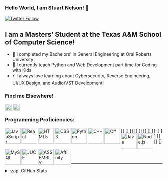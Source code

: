 ### Hello World, I am Stuart Nelson! 👋 

[![Twitter Follow](https://img.shields.io/twitter/follow/thes_s_nelson?color=1DA1F2&logo=twitter&style=for-the-badge)](https://twitter.com/intent/follow?screen_name=thes_s_nelson)

## I am a Masters' Student at the Texas A&M School of Computer Science!

- 🌱 I completed my Bachelors' in General Engineering at Oral Roberts University
- 🔭 I currently teach Python and Web Development part time for Coding with Kids
- ⚡ I always love learning about Cybersecurity, Reverse Engineering, UI/UX Design, and Audio/VST Development!

### Find me Elsewhere!

[<img align="left" alt="Twitter" width="22px" src="https://img.icons8.com/material-outlined/24/000000/twitter.png" />][twitter]
[<img align="left" alt="LinkedIn" width="22px" src="https://img.icons8.com/material-outlined/24/000000/linkedin--v1.png" />][linkedin]

<br />

### Programming Proficiencies:
<!--
Order by most proficient!
-
<img src="https://img.icons8.com/material-outlined/24/000000/twitter.png"/>
<img src="https://img.icons8.com/material-outlined/24/000000/linkedin--v1.png"/>
<img src="https://img.icons8.com/ios/50/000000/html.png"/>
<img src="https://img.icons8.com/ios/50/000000/css.png"/>
<img src="https://img.icons8.com/ios/50/000000/javascript--v1.png"/>
<img src="https://img.icons8.com/ios-glyphs/30/000000/react.png"/>
<img src="https://img.icons8.com/ios/50/000000/python--v1.png"/>
<img src="https://img.icons8.com/ios/50/000000/c-plus-plus-logo.png"/>
<img src="https://img.icons8.com/ios/50/000000/c-sharp-logo.png"/>
<img src="https://img.icons8.com/external-flatart-icons-outline-flatarticons/64/000000/external-lemon-sauna-flatart-icons-outline-flatarticons.png"/>
<img src="https://img.icons8.com/ios/50/000000/java-coffee-cup-logo--v1.png"/>
<img src="https://img.icons8.com/ios/50/000000/affinity-photo.png"/>
<img src="https://img.icons8.com/windows/32/000000/node-js.png"/>
<img src="https://img.icons8.com/ios/50/000000/puzzle-matching.png"/> ASSEMBLY
<img src="https://img.icons8.com/ios/50/000000/mysql-logo.png"/>
-->
[<img align="left" alt="JavaScript" width="50px" src="https://img.icons8.com/ios/50/000000/javascript--v1.png" />]
[<img align="left" alt="React" width="50px" src="https://img.icons8.com/ios-glyphs/30/000000/react.png" />]
[<img align="left" alt="HTML5" width="50px" src="https://img.icons8.com/ios/50/000000/html.png" />]
[<img align="left" alt="CSS3" width="50px" src="https://img.icons8.com/ios/50/000000/css.png" />]
[<img align="left" alt="Python" width="50px" src="https://img.icons8.com/ios/50/000000/python--v1.png" />]
[<img align="left" alt="C++" width="50px" src="https://img.icons8.com/ios/50/000000/c-plus-plus-logo.png" />]
[<img align="left" alt="C#" width="50px" src="https://img.icons8.com/ios/50/000000/c-sharp-logo.png" />]
[<img align="left" alt="Java" width="50px" src="https://img.icons8.com/ios/50/000000/java-coffee-cup-logo--v1.png" />]
[<img align="left" alt="Node.js" width="50px" src="https://img.icons8.com/windows/32/000000/node-js.png"/>]
[<img align="left" alt="MySQL" width="50px" src="https://img.icons8.com/ios/50/000000/mysql-logo.png" />]
[<img align="left" alt="JUCE" width="50px" src="https://img.icons8.com/external-flatart-icons-outline-flatarticons/64/000000/external-lemon-sauna-flatart-icons-outline-flatarticons.png" />]
[<img align="left" alt="ASSEMBLY" width="50px" src="https://img.icons8.com/ios/50/000000/puzzle-matching.png" />]
[<img align="left" alt="Affinity" width="50px" src="https://img.icons8.com/ios/50/000000/affinity-photo.png" />]

<br />
<br />

---

</details>

<details>
  <summary>:zap: GitHub Stats</summary>

  <img align="left" alt="GitHub Stats" src="https://github-readme-stats.codestackr.vercel.app/api?username=thessnelson&show_icons=true&hide_border=true" />

</details>

<!--[website]:-->
[twitter]: https://twitter.com/thes_s_nelson
[linkedin]: https://www.linkedin.com/in/stuart-nelson/
